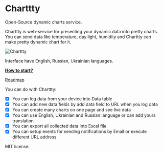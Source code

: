 # Сharttty

Open-Source dynamic charts service.

Charttty is web-service for presenting your dynamic data into pretty charts. You can send data like temperature, day light, humidity and Charttty can make pretty dynamic chart for it.

![Charttty](https://habrastorage.org/files/3f2/b9a/78f/3f2b9a78f9bb4644a819a1e9df483053.png)

Interface have English, Russian, Ukrainian languages.

[**How to start?**](https://github.com/jmas/charttty/wiki)

[Roadmap](https://github.com/jmas/charttty/issues/1)

You can do with Charttty:
- [x] You can log data from your device into Data table
- [x] You can add new data fields by add data field to URL when you log data
- [x] You can create many charts on one page and see live data
- [x] You can use English, Ukrainian and Russian language or can add yours translation
- [x] You can export all collected data into Excel file
- [x] You can setup events for sending notifications by Email or execute different URL address

MIT license.
